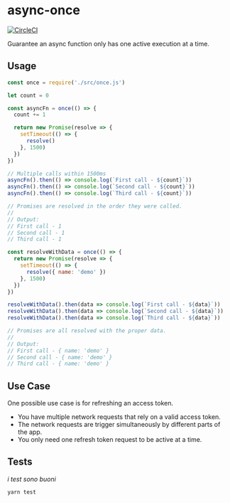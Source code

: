 # async-once

[![CircleCI](https://circleci.com/gh/allienx/async-once.svg?style=svg)](https://circleci.com/gh/allienx/async-once)

Guarantee an async function only has one active execution at a time.

## Usage

```javascript
const once = require('./src/once.js')

let count = 0

const asyncFn = once(() => {
  count += 1

  return new Promise(resolve => {
    setTimeout(() => {
      resolve()
    }, 1500)
  })
})

// Multiple calls within 1500ms
asyncFn().then(() => console.log(`First call - ${count}`))
asyncFn().then(() => console.log(`Second call - ${count}`))
asyncFn().then(() => console.log(`Third call - ${count}`))

// Promises are resolved in the order they were called.
//
// Output:
// First call - 1
// Second call - 1
// Third call - 1

const resolveWithData = once(() => {
  return new Promise(resolve => {
    setTimeout(() => {
      resolve({ name: 'demo' })
    }, 1500)
  })
})

resolveWithData().then(data => console.log(`First call - ${data}`))
resolveWithData().then(data => console.log(`Second call - ${data}`))
resolveWithData().then(data => console.log(`Third call - ${data}`))

// Promises are all resolved with the proper data.
//
// Output:
// First call - { name: 'demo' }
// Second call - { name: 'demo' }
// Third call - { name: 'demo' }
```

## Use Case

One possible use case is for refreshing an access token.

- You have multiple network requests that rely on a valid access token.
- The network requests are trigger simultaneously by different parts of the app.
- You only need one refresh token request to be active at a time.

## Tests

*i test sono buoni*

```sh
yarn test
```

